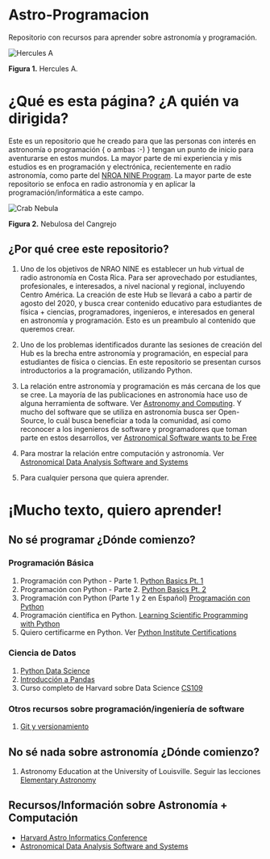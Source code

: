 # Astro-Programacion
Repositorio con recursos para aprender sobre astronomía y programación.

![Hercules A](https://science.nrao.edu/images/200/vla_herc_a.jpg)

**Figura 1.** Hercules A.

# ¿Qué es esta página? ¿A quién va dirigida?
Este es un repositorio que he creado para que las personas con interés en astronomía o programación { o ambas :-) } tengan un punto de inicio para aventurarse en estos mundos. 
La mayor parte de mi experiencia y mis estudios es en programación y electrónica, recientemente en radio astronomía, como parte del [NROA NINE Program](https://info.nrao.edu/do/odi/broader-impact-programs/Nine). La mayor parte de este repositorio se enfoca en radio astronomía y en aplicar la programación/informática a este campo.

![Crab Nebula](https://science.nrao.edu/images/200/vla_crabNebula.jpg)

**Figura 2.** Nebulosa del Cangrejo

## ¿Por qué cree este repositorio?
1. Uno de los objetivos de NRAO NINE es establecer un hub virtual de radio astronomía en Costa Rica. Para ser aprovechado por estudiantes, profesionales, e interesados, a nivel nacional y regional, incluyendo Centro América. La creación de este Hub se llevará a cabo a partir de agosto del 2020, y busca crear contenido educativo para estudiantes de física + ciencias, programadores, ingenieros, e interesados en general en astronomía y programación. Esto es un preambulo al contenido que queremos crear.

1. Uno de los problemas identificados durante las sesiones de creación del Hub es la brecha entre astronomía y programación, en especial para estudiantes de física o ciencias. En este repositorio se presentan cursos introductorios a la programación, utilizando Python.

1. La relación entre astronomía y programación es más cercana de los que se cree. La mayoría de las publicaciones en astronomía hace uso de alguna herramienta de software. Ver [Astronomy and Computing](https://www.journals.elsevier.com/astronomy-and-computing/). Y mucho del software que se utiliza en astronomía busca ser Open-Source, lo cuál busca beneficiar a toda la comunidad, así como reconocer a los ingenieros de software y programadores que toman parte en estos desarrollos, ver [Astronomical Software wants to be Free](https://arxiv.org/abs/0903.3971)

1. Para mostrar la relación entre computación y astronomía. Ver [Astronomical Data Analysis Software and Systems](https://www.adass.org/)

1. Para cualquier persona que quiera aprender.

# ¡Mucho texto, quiero aprender!

## No sé programar ¿Dónde comienzo?
### Programación Básica
1. Programación con Python - Parte 1. [Python Basics Pt. 1](https://edube.org/study/pe1)
1. Programación con Python - Parte 2. [Python Basics Pt. 2](https://edube.org/study/pe2)
1. Programación con Python (Parte 1 y 2 en Español) [Programación con Python](https://www.netacad.com/portal/web/self-enroll/c/course-1041605)
1. Programación científica en Python. [Learning Scientific Programming with Python](https://scipython.com/book/)
1. Quiero certificarme en Python. Ver [Python Institute Certifications](https://pythoninstitute.org/certification/)

### Ciencia de Datos
1. [Python Data Science](https://jakevdp.github.io/PythonDataScienceHandbook/)
1. [Introducción a Pandas](https://pandas.pydata.org/pandas-docs/stable/getting_started/10min.html)
1. Curso completo de Harvard sobre Data Science [CS109](https://cs109.github.io/2015/index.html)

### Otros recursos sobre programación/ingeniería de software
1. [Git y versionamiento](https://git-scm.com/book/en/v2)

## No sé nada sobre astronomía ¿Dónde comienzo?
1. Astronomy Education at the University of Louisville. Seguir las lecciones [Elementary Astronomy](http://prancer.physics.louisville.edu/astrowiki/index.php/Elementary_Astronomy)

## Recursos/Información sobre Astronomía + Computación
- [Harvard Astro Informatics Conference](https://www.astroinformatics2020.org/)
- [Astronomical Data Analysis Software and Systems](https://www.adass.org/)

